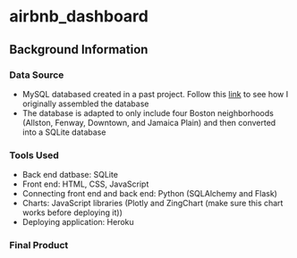 # airbnb_dashboard

## Background Information

### Data Source

  - MySQL databased created in a past project. Follow this [link](https://github.com/lmateo707/boston_abnb_etl) to see how I originally assembled the database
  - The database is adapted to only include four Boston neighborhoods (Allston, Fenway, Downtown, and Jamaica Plain) and then converted into a SQLite database

### Tools Used
   - Back end datbase: SQLite
   - Front end: HTML, CSS, JavaScript
   - Connecting front end and back end: Python (SQLAlchemy and Flask)
   - Charts: JavaScript libraries (Plotly and ZingChart (make sure this chart works before deploying it))
   - Deploying application: Heroku
   
 ### Final Product

